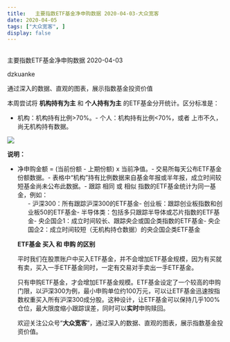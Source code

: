 ```yaml
---
title:   主要指数ETF基金净申购数据 2020-04-03-大众宽客
date: 2020-04-05
tags: ["大众宽客", ]
display: false
---
```



## 



主要指数ETF基金净申购数据 2020-04-03




dzkuanke




通过深入的数据、直观的图表，展示指数基金投资价值


本周尝试将&nbsp;**机构持有为主**&nbsp;和 **个人持有为主** 的ETF基金分开统计。区分标准是：
- 机构：机构持有比例&gt;70%。- 个人：机构持有比例&lt;70%，或者 上市不久，尚无机构持有数据。




<img class="rich_pages js_insertlocalimg" data-ratio="1.3087649402390438" data-s="300,640" src="https://mmbiz.qpic.cn/mmbiz_png/PKw3FQPmhIjfiafV8wnzibCoWCzSjLp8RwvBgn0y7BJibVNbnOH6fClOic8t0j3dlGUFoz0NzPPnNibribeAzgLj1ibag/640?wx_fmt=png" data-type="png" data-w="1004" style=""/>



**说明：**
- 净申购金额 = (当前份额 - 上期份额) x 当前净值。- 交易所每天公布ETF基金份额数据。- 表格中“机构”持有比例数据来自基金年报或半年报，成立时间较短基金尚未公布此数据。- 跟踪 相同 或 相似 指数的ETF基金统计为同一基金，例如：<ul class="list-paddingleft-2" style="list-style-type: square;">- 沪深300：所有跟踪沪深300的ETF基金- 创业板：跟踪创业板指数和创业板50的ETF基金- 半导体类：包括多只跟踪半导体或芯片指数的ETF基金- 央企国企1：成立时间较长、跟踪央企或国企类指数的ETF基金- 央企国企2：成立时间较短（无机构持仓数据）的央企国企类ETF基金




**ETF基金 买入 和 申购 的区别**



平时我们在股票账户中买入ETF基金，并不会增加ETF基金规模，因为有买就有卖，买入一手ETF基金同时，一定有交易对手卖出一手ETF基金。



只有申购ETF基金，才会增加ETF基金规模。ETF基金设定了一个较高的申购门限，以沪深300为例，最小申购单位约100万元，可以让ETF基金迅速按指数权重买入所有沪深300成分股。这种设计，让ETF基金可以保持几乎100%仓位，最大限度缩小跟踪误差，同时可以**实时**申购赎回。





欢迎关注公众号“**大众宽客**”，通过深入的数据、直观的图表，展示指数基金投资价值。